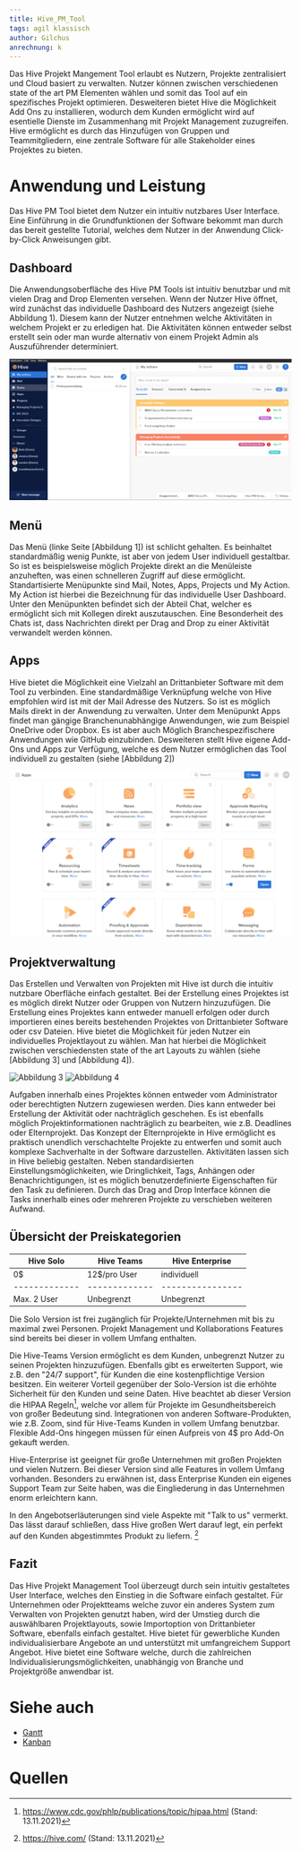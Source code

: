 ```yaml
---
title: Hive_PM_Tool
tags: agil klassisch
author: Gilchus
anrechnung: k 
---
```


Das Hive Projekt Mangement Tool erlaubt es Nutzern, Projekte zentralisiert und Cloud basiert zu verwalten. Nutzer können
zwischen verschiedenen state of the art PM Elementen wählen und somit das Tool auf ein spezifisches Projekt optimieren.
Desweiteren bietet Hive die Möglichkeit Add Ons zu installieren, wodurch dem Kunden ermöglicht wird auf esentielle Dienste 
im Zusammenhang mit Projekt Management zuzugreifen. 
Hive ermöglicht es durch das Hinzufügen von Gruppen und Teammitgliedern, eine zentrale Software für alle Stakeholder eines
Projektes zu bieten.  

# Anwendung und Leistung

Das Hive PM Tool bietet dem Nutzer ein intuitiv nutzbares User Interface. Eine Einführung in die Grundfunktionen der Software
bekommt man durch das bereit gestellte Tutorial, welches dem Nutzer in der Anwendung Click-by-Click Anweisungen gibt.

## Dashboard

Die Anwendungsoberfläche des Hive PM Tools ist intuitiv benutzbar und mit vielen Drag and Drop Elementen versehen. 
Wenn der Nutzer Hive öffnet, wird zunächst das individuelle Dashboard des Nutzers angezeigt (siehe Abbildung 1). Diesem kann der
Nutzer entnehmen welche Aktivitäten in welchem Projekt er zu erledigen hat. Die Aktivitäten können entweder selbst erstellt sein oder
man wurde alternativ von einem Projekt Admin als Auszuführender determiniert.

![Abbildung 1](dashboardBild.PNG)

## Menü

Das Menü (linke Seite [Abbildung 1]) ist schlicht gehalten. Es beinhaltet standardmäßig wenig Punkte, ist aber von jedem User individuell gestaltbar.
So ist es beispielsweise möglich Projekte direkt an die Menüleiste anzuheften, was einen schnelleren Zugriff auf diese ermöglicht. 
Standartisierte Menüpunkte sind Mail, Notes, Apps, Projects und My Action. My Action ist hierbei die Bezeichnung für das individuelle User Dashboard.
Unter den Menüpunkten befindet sich der Abteil Chat, welcher es ermöglicht sich mit Kollegen direkt auszutauschen. Eine Besonderheit des Chats ist, dass
Nachrichten direkt per Drag and Drop zu einer Aktivität verwandelt werden können. 

## Apps

Hive bietet die Möglichkeit eine Vielzahl an Drittanbieter Software mit dem Tool zu verbinden. Eine standardmäßige Verknüpfung welche von 
Hive empfohlen wird ist mit der Mail Adresse des Nutzers. So ist es möglich Mails direkt in der Anwendung zu verwalten. Unter dem Menüpunkt Apps
findet man gängige Branchenunabhängige Anwendungen, wie zum Beispiel OneDrive oder Dropbox. Es ist aber auch Möglich Branchespezifischere Anwendungen
wie GitHub einzubinden. 
Desweiteren stellt Hive eigene Add-Ons und Apps zur Verfügung, welche es dem Nutzer ermöglichen das Tool individuell zu gestalten (siehe [Abbildung 2])

![Abbildung 2](appsBild.PNG)

## Projektverwaltung

Das Erstellen und Verwalten von Projekten mit Hive ist durch die intuitiv nutzbare Oberfläche einfach gestaltet. Bei der Erstellung eines Projektes
ist es möglich direkt Nutzer oder Gruppen von Nutzern hinzuzufügen. Die Erstellung eines Projektes kann entweder manuell erfolgen oder durch importieren 
eines bereits bestehenden Projektes von Drittanbieter Software oder csv Dateien.
Hive bietet die Möglichkeit für jeden Nutzer ein individuelles Projektlayout zu wählen. Man hat hierbei die Möglichkeit zwischen verschiedensten state of the art
Layouts zu wählen (siehe [Abbildung 3] und [Abbildung 4]).

![Abbildung 3](projektÜbersichtGantt.PNG) ![Abbildung 4](projektÜbersicht.PNG) 

Aufgaben innerhalb eines Projektes können entweder vom Administrator oder berechtigten Nutzern zugewiesen werden. Dies kann entweder bei Erstellung
der Aktivität oder nachträglich geschehen. Es ist ebenfalls möglich Projektinformationen nachträglich zu bearbeiten, wie z.B. Deadlines oder Elternprojekt.
Das Konzept der Elternprojekte in Hive ermöglicht es praktisch unendlich verschachtelte Projekte zu entwerfen und somit auch komplexe Sachverhalte in der 
Software darzustellen.
Aktivitäten lassen sich in Hive beliebig gestalten. Neben standardisierten Einstellungsmöglichkeiten, wie Dringlichkeit, Tags, Anhängen oder Benachrichtigungen, 
ist es möglich benutzerdefinierte Eigenschaften für den Task zu definieren. Durch das Drag and Drop Interface können die Tasks innerhalb eines oder mehreren Projekte 
zu verschieben weiteren Aufwand. 

## Übersicht der Preiskategorien

|   Hive Solo   |  Hive Teams   | Hive Enterprise  |
| ------------- | ------------- | ---------------- |
|      0$       | 12$/pro User  |   individuell    |
| ------------- | ------------- | ---------------- |
|  Max. 2 User  |  Unbegrenzt   |    Unbegrenzt    |

Die Solo Version ist frei zugänglich für Projekte/Unternehmen mit bis zu maximal zwei Personen. Projekt Management und 
Kollaborations Features sind bereits bei dieser in vollem Umfang enthalten.

Die Hive-Teams Version ermöglicht es dem Kunden, unbegrenzt Nutzer zu seinen Projekten hinzuzufügen. Ebenfalls gibt es 
erweiterten Support, wie z.B. den "24/7 support", für Kunden die eine kostenpflichtige Version besitzen. Ein weiterer
Vorteil gegenüber der Solo-Version ist die erhöhte Sicherheit für den Kunden und seine Daten. Hive beachtet ab dieser Version 
die HIPAA Regeln[^2], welche vor allem für Projekte im Gesundheitsbereich von großer Bedeutung sind. Integrationen von anderen
Software-Produkten, wie z.B. Zoom, sind für Hive-Teams Kunden in vollem Umfang benutzbar. Flexible Add-Ons hingegen müssen für
einen Aufpreis von 4$ pro Add-On gekauft werden.

Hive-Enterprise ist geeignet für große Unternehmen mit großen Projekten und vielen Nutzern. Bei dieser Version sind alle 
Features in vollem Umfang vorhanden. Besonders zu erwähnen ist, dass Enterprise Kunden ein eigenes Support Team zur Seite haben,
was die Eingliederung in das Unternehmen enorm erleichtern kann.

In den Angebotserläuterungen sind viele Aspekte mit "Talk to us" vermerkt. Das lässt darauf schließen, dass Hive großen Wert darauf
legt, ein perfekt auf den Kunden abgestimmtes Produkt zu liefern. [^1]

## Fazit

Das Hive Projekt Management Tool überzeugt durch sein intuitiv gestaltetes User Interface, welches den Einstieg in die Software einfach gestaltet. 
Für Unternehmen oder Projektteams welche zuvor ein anderes System zum Verwalten von Projekten genutzt haben, wird der Umstieg durch die auswählbaren 
Projektlayouts, sowie Importoption von Drittanbieter Software, ebenfalls einfach gestaltet. 
Hive bietet für gewerbliche Kunden individualisierbare Angebote an und unterstützt mit umfangreichem Support Angebot. 
Hive bietet eine Software welche, durch die zahlreichen Individualisierungsmöglichkeiten, unabhängig von Branche und Projektgröße anwendbar ist.

# Siehe auch

* [Gantt](/kb/Gantt.md)
* [Kanban](/kb/Kanban.md)

# Quellen

[^1]: https://hive.com/ (Stand: 13.11.2021)
[^2]: https://www.cdc.gov/phlp/publications/topic/hipaa.html (Stand: 13.11.2021)
